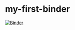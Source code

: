 # my-first-binder
[![Binder](https://mybinder.org/badge_logo.svg)](https://mybinder.org/v2/gh/aylabullock/my-first-binder/HEAD)
